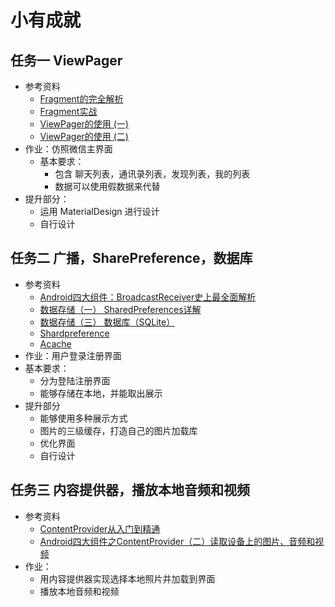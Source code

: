 ﻿# 小有成就

## 任务一 ViewPager
- 参考资料
  * [Fragment的完全解析](https://blog.csdn.net/guolin_blog/article/details/8881711)
  * [Fragment实战](http://blog.csdn.net/guolin_blog/article/details/13171191)
  * [ViewPager的使用 (一)](http://www.imooc.com/article/2580)
  *  [ViewPager的使用 (二)](http://www.imooc.com/article/2742)
- 作业：仿照微信主界面
  - 基本要求：
     * 包含 聊天列表，通讯录列表，发现列表，我的列表
     * 数据可以使用假数据来代替
 - 提升部分：
      * 运用 MaterialDesign 进行设计
      * 自行设计


## 任务二 广播，SharePreference，数据库
- 参考资料
   * [Android四大组件：BroadcastReceiver史上最全面解析](https://www.jianshu.com/p/ca3d87a4cdf3)
   * [数据存储（一） SharedPreferences详解](https://www.jianshu.com/p/59b266c644f3)
   * [数据存储（三） 数据库（SQLite）](https://www.jianshu.com/p/774b8df5a2fc)
   * [Shardpreference](http://www.jianshu.com/p/ae2c7004179d)
   * [Acache](http://blog.csdn.net/zhoubin1992/article/details/46379055)
- 作业：用户登录注册界面
 - 基本要求：
     - 分为登陆注册界面
     - 能够存储在本地，并能取出展示
 - 提升部分
     - 能够使用多种展示方式
     - 图片的三级缓存，打造自己的图片加载库
     - 优化界面
     - 自行设计

## 任务三 内容提供器，播放本地音频和视频
- 参考资料
   * [ContentProvider从入门到精通](https://www.jianshu.com/p/f5ec75a9cfea)
   * [Android四大组件之ContentProvider（二）读取设备上的图片、音频和视频](https://blog.csdn.net/deng0zhaotai/article/details/12446077)
- 作业：
     - 用内容提供器实现选择本地照片并加载到界面
     - 播放本地音频和视频
     

